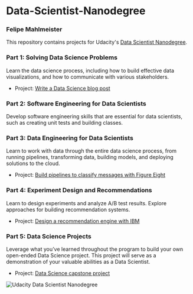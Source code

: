 # Data-Scientist-Nanodegree

### Felipe Mahlmeister

This repository contains projects for Udacity's [Data Scientist Nanodegree](https://www.udacity.com/course/data-scientist-nanodegree--nd025).

### Part 1: Solving Data Science Problems

Learn the data science process, including how to build effective data visualizations, and how to communicate with various stakeholders.

- Project: [Write a Data Science blog post]()

### Part 2: Software Engineering for Data Scientists
Develop software engineering skills that are essential for data scientists, such as creating unit tests and building classes.

### Part 3: Data Engineering for Data Scientists
Learn to work with data through the entire data science process, from running pipelines, transforming data, building models, and deploying solutions to the cloud.

- Project: [Build pipelines to classify messages with Figure Eight]()

### Part 4: Experiment Design and Recommendations
Learn to design experiments and analyze A/B test results. Explore approaches for building recommendation systems.

- Project: [Design a recommendation engine with IBM]()

### Part 5: Data Science Projects
Leverage what you’ve learned throughout the program to build your own open-ended Data Science project. This project will serve as a demonstration of your valuable abilities as a Data Scientist.

- Project: [Data Science capstone project]()

![Udacity Data Scientist Nanodegree]()